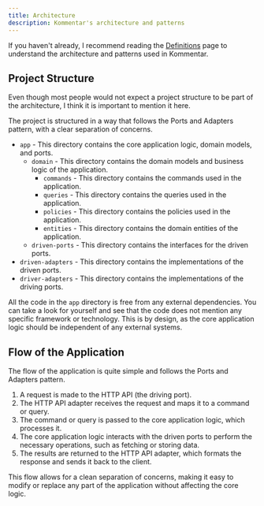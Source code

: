 ```yaml
---
title: Architecture
description: Kommentar's architecture and patterns
---
```


If you haven't already, I recommend reading the [Definitions](/docs/inner-workings/01-definitions) page to understand the architecture and patterns used in Kommentar.

## Project Structure

Even though most people would not expect a project structure to be part of the architecture, I think it is important to mention it here.

The project is structured in a way that follows the Ports and Adapters pattern, with a clear separation of concerns.

- `app` - This directory contains the core application logic, domain models, and ports.
  - `domain` - This directory contains the domain models and business logic of the application.
    - `commands` - This directory contains the commands used in the application.
    - `queries` - This directory contains the queries used in the application.
    - `policies` - This directory contains the policies used in the application.
    - `entities` - This directory contains the domain entities of the application.
  - `driven-ports` - This directory contains the interfaces for the driven ports.
- `driven-adapters` - This directory contains the implementations of the driven ports.
- `driver-adapters` - This directory contains the implementations of the driving ports.

All the code in the `app` directory is free from any external dependencies. You can take a look for yourself and see that the code does not mention any specific framework or technology. This is by design, as the core application logic should be independent of any external systems.

## Flow of the Application

The flow of the application is quite simple and follows the Ports and Adapters pattern.

1. A request is made to the HTTP API (the driving port).
2. The HTTP API adapter receives the request and maps it to a command or query.
3. The command or query is passed to the core application logic, which processes it.
4. The core application logic interacts with the driven ports to perform the necessary operations, such as fetching or storing data.
5. The results are returned to the HTTP API adapter, which formats the response and sends it back to the client.

This flow allows for a clean separation of concerns, making it easy to modify or replace any part of the application without affecting the core logic.
